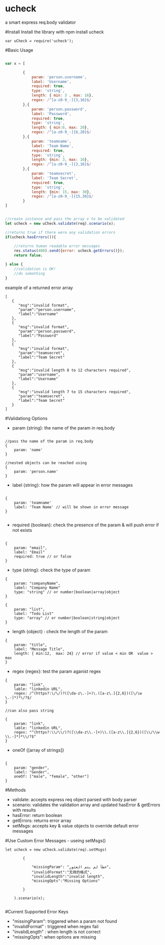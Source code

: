 # ucheck
a smart express req.body validator

#Install
Install the library with npm install ucheck

```
var uCheck = require('ucheck');

```

#Basic Usage

```javascript

var x = [

        {
            param: 'person.username',
            label: 'Username',
            required: true,
            type: 'string',
            length: { min: 3 , max: 16},
            regex: /^[a-z0-9_-]{3,16}$/
        },{
            param: 'person.password',
            label: 'Password',
            required: true,
            type: 'string',
            length: { min:6, max: 20},
            regex: /^[a-z0-9_-]{6,20}$/
        },{
            param: 'teamname',
            label: 'Team Name',
            required: true,
            type: 'string',
            length: {min: 3, max: 16},
            regex: /^[a-z0-9_-]{3,16}$/
        },{
            param: 'teamsecret',
            label: 'Team Secret',
            required: true,
            type: 'string',
            length: {min: 15, max: 30},
            regex: /^[a-z0-9_-]{15,30}$/
        }
]


//create instance and pass the array x to be validated
let ucheck = new uCheck.validate(req).scenario(x);

//returns true if there were any validation errors
if(ucheck.hasErrors()){
    
    //returns human readable error messages
    res.status(400).send({error: ucheck.getErrors()});
    return false;

} else {
    //validation is OK! 
    //do something
}
```

example of a returned error array

```
[
   {
      "msg":"invalid format",
      "param":"person.username",
      "label":"Username"
   },
   {
      "msg":"invalid format",
      "param":"person.password",
      "label":"Password"
   },
   {
      "msg":"invalid format",
      "param":"teamsecret",
      "label":"Team Secret"
   },
   {
      "msg":"invalid length 8 to 12 characters required",
      "param":"username",
      "label":"Username"
   },
   {
      "msg":"invalid length 7 to 15 characters required",
      "param":"teamsecret",
      "label":"Team Secret"
   }
]

```

#Validationg Options 


* param {string}: the name of the param in req.body
```

//pass the name of the param in req.body
{
    param: 'name'
}

//nested objects can be reached using 
{
    param: 'person.name'
}

```

* label {string}: how the param will appear in error messages 
```

{
    param: 'teamname'
    label: 'Team Name' // will be shown in error message
}


```

* required {boolean}: check the presence of the param & will push error if not exists 
```

{
    param: "email",
    label: "Email"
    required: true // or false
}

```

* type {string}: check the type of param
```
{
    param: "companyName",
    label: "Company Name"
    type: "string" // or number|boolean|array|object
}

{
    param: "list",
    label: "Todo List"
    type: "array" // or number|boolean|string|object
}

```
* length {object} : check the length of the param 
```
{
    param: "title",
    label: "Message Title",
    length: { min:12,  max: 24} // error if value < min OR  value > max
}

```

* regex {regex}: test the param aganist regex
```
{
    param: "link",
    lable: "linkedin URL",
    regex: /^(https?:\/\/)?([\da-z\.-]+)\.([a-z\.]{2,6})([\/\w \.-]*)*\/?$/
}

//can also pass string

{
    param: "link",
    lable: "linkedin URL",
    regex: "^(https?:\\/\\/)?([\\da-z\\.-]+)\\.([a-z\\.]{2,6})([\\/\\w \\.-]*)*\\/?$"
}

```

* oneOf {[array of strings]}
```

{
    param: "gender",
    label: "Gender",
    oneOf: ["male", "female", "other"]
}

```


#Methods
* validate: accepts express req object parsed with body parser
* scenario: validates the validation array and updated hasError & getErrors with results
* hasError: return boolean
* getErrors: returns error array 
* setMsgs: accepts key & value objects to override default error messages

#Use Custom Error Messages - useing setMsgs()

```
let ucheck = new uCheck.validate(req).setMsgs(

        {

            "missingParam": "خطأ لم يتم العثور",
            "invalidFormat":"无效的格式",
            "invalidLength":"invalid length",
            "missingOpts":"Missing Options"
        
        }

    ).scenario(x);


```

#Current Supported Error Keys 

* "missingParam": triggered when a param not found
* "invalidFormat" : triggered when regex fail
* "invalidLength" : when length is not correct
* "missingOpts": when options are missing
